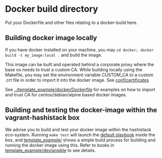 # Docker build directory

Put your Dockerfile and other files relating to a docker-build here.

## Building docker image locally

If you have docker installed on your machine, you may `cd docker; docker build -t my_image:local .`  and build the image.

This image can be built and operated behind a corporate proxy where the base os needs to trust a custom CA.
While building locally using the Makefile, you may set the environment variable CUSTOM_CA to a custom .crt file in order to import it into the docker image. See [conf/certificates](conf/certificates)

See [../template_example/docker/Dockerfile](https://github.com/Skatteetaten/vagrant-hashistack-template/blob/master/template_example/docker/Dockerfile) for examples on how to import and trust CA for centos/debian/alpine based docker images.

## Building and testing the docker-image within the vagrant-hashistack box

We advise you to build and test your docker image within the hashistack eco-system. Running `make test` will launch the [default playbook](../dev/ansible/playbook.yml) inside the box, and [template_example/](https://github.com/Skatteetaten/vagrant-hashistack-template/tree/master/template_example) shows a simple build process for building and running the docker image using this. Refer to books in [template_example/dev/ansible](https://github.com/Skatteetaten/vagrant-hashistack-template/tree/master/template_example/dev/ansible) to see details.
